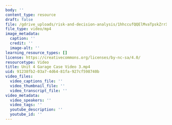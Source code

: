 ```yaml
---
body: ''
content_type: resource
draft: false
file: /gdrive_uploads/risk-and-decision-analysis/1hhccufQQElMvaTpskZrrXaNFox4EXS7V/unit-4-garage-case-video-3.mp4
file_type: video/mp4
image_metadata:
  caption: ''
  credit: ''
  image-alt: ''
learning_resource_types: []
license: https://creativecommons.org/licenses/by-nc-sa/4.0/
resourcetype: Video
title: Unit 4 Garage Case Video 3.mp4
uid: 91238fb2-03a7-4d64-81fa-927cf598740b
video_files:
  video_captions_file: ''
  video_thumbnail_file: ''
  video_transcript_file: ''
video_metadata:
  video_speakers: ''
  video_tags: ''
  youtube_description: ''
  youtube_id: ''
---
```

